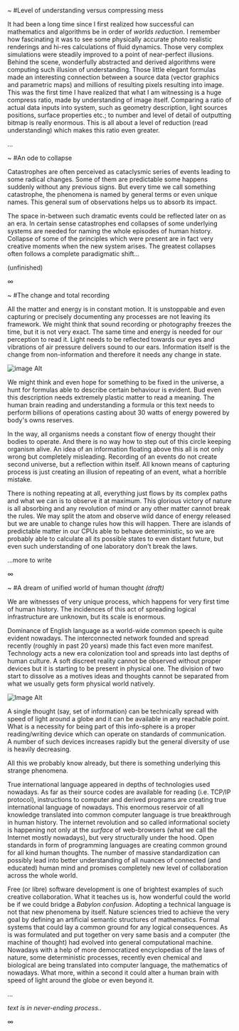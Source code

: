 ~
#Level of understanding versus compressing mess

It had been a long time since I first realized how successful can mathematics and algorithms be in order of *worlds reduction*. I remember how fascinating it was to see some physically accurate photo realistic renderings and hi-res calculations of fluid dynamics. Those very complex simulations were steadily improved to a point of near-perfect illusions. Behind the scene, wonderfully abstracted and derived algorithms were computing such illusion of understanding. Those little elegant formulas made an interesting connection between a source data (vector graphics and parametric maps) and millions of resulting pixels resulting into image. This was the first time I have realized that what I am witnessing is a huge compress ratio, made by understanding of image itself. Comparing a ratio of actual data inputs into system, such as geometry description, light sources positions, surface properties etc.; to number and level of detail of outputting bitmap is really enormous. This is all about a level of reduction (read understanding) which makes this ratio even greater.


...



~
#An ode to collapse

Catastrophes are often perceived as cataclysmic series of events leading to some radical changes. Some of them are predictable some happens suddenly without any previous signs. But every time we call something catastrophe, the phenomena is named by general terms or even unique names. This general sum of observations helps us to absorb its impact.

The space in-between such dramatic events could be reflected later on as an era. In certain sense catastrophes end collapses of some underlying systems are needed for naming the whole episodes of human history. Collapse of some of the principles which were present are in fact very creative moments when the new system arises. The greatest collapses often follows a complete paradigmatic shift...

(unfinished)

∞

~
#The change and total recording

All the matter and energy is in constant motion. It is unstoppable and even capturing or precisely documenting any processes are not leaving its framework. We might think that sound recording or photography freezes the time, but it is not very exact. The same time and energy is needed for our perception to read it. Light needs to be reflected towards our eyes and vibrations of air pressure delivers sound to our ears. Information itself is the change from non-information and therefore it needs any change in state.

![image Alt](http://i.imgur.com/yeAdyz9.png)

We might think and even hope for something to be fixed in the universe, a hunt for formulas able to describe certain behaviour is evident. Bud even this description needs extremely plastic matter to read a meaning. The human brain reading and understanding a formula or this text needs to perform billions of operations casting about 30 watts of energy powered by body's owns reserves.

In the way, all organisms needs a constant flow of energy thought their bodies to operate. And there is no way how to step out of this circle keeping organism alive. An idea of an information floating above this all is not only wrong but completely misleading. Recording of an events do not create second universe, but a reflection within itself. All known means of capturing process is just creating an illusion of repeating of an event, what a horrible mistake.

There is nothing repeating at all, everything just flows by its complex paths and what we can is to observe it at maximum. This glorious victory of nature is all absorbing and any revolution of mind or any other matter cannot break the rules. We may split the atom and observe wild dance of energy released but we are unable to change rules how this will happen. There are islands of predictable matter in our CPUs able to behave deterministic, so we are probably able to calculate all its possible states to even distant future, but even such understanding of one laboratory don't break the laws.

...more to write

∞


~
#A dream of unified world of human thought _(draft)_


We are witnesses of very unique process, which happens for very first time of human history. The incidences of this act of spreading logical infrastructure are unknown, but its scale is enormous.

Dominance of English language as a world-wide common speech is quite evident nowadays. The interconnected network founded and spread recently (roughly in past 20 years) made this fact even more manifest. Technology acts a new era colonization tool and spreads into last depths of human culture. A soft discreet reality cannot be observed without proper devices but it is starting to be present in physical one. The division of two start to dissolve as a motives ideas and thoughts cannot be separated from what we usually gets form physical world natively.

![Image Alt](https://i.imgur.com/C13BWrA.png)

A single thought (say, set of information) can be technically spread with speed of light around a globe and it can be available in any reachable point. What is a necessity for being part of this info-sphere is a proper reading/writing device which can operate on standards of communication. A number of such devices increases rapidly but the general diversity of use is heavily decreasing. 

All this we probably know already, but there is something underlying this strange phenomena.

True international language appeared in depths of technologies used nowadays. As far as their source codes are available for reading (i.e. TCP/IP protocol), instructions to computer and derived programs are creating true international language of nowadays. This enormous reservoir of all knowledge translated into common computer language is true breakthrough in human history. The internet revolution and so called informational society is happening not only at the _surface_ of web-browsers (what we call the Internet mostly nowadays), but very structurally under the hood. Open standards in form of programming languages are creating common ground for all kind human thoughts. The number of massive standardization can possibly lead into better understanding of all nuances of connected (and educated) human mind and promises completely new level of collaboration across the whole world.

Free (or libre) software development is one of brightest examples of such creative collaboration. What it teaches us is, how wonderful could the world be if we could bridge a *Babylon confusion*. Adopting a technical language is not that new phenomena by itself. Nature sciences tried to achieve the very goal by defining an artificial semantic structures of mathematics. Formal systems that could lay a common ground for any logical consequences. As is was formulated and put together on very same basis and a computer (the machine of thought) had evolved into general computational machine. Nowadays with a help of more democratized encyclopedias of the laws of nature, some deterministic processes, recently even chemical and biological are being translated into computer language, the mathematics of nowadays. What more, within a second it could alter a human brain with speed of light around the globe or even beyond it.


...

_text is in never-ending process.._

∞

<!--
##notes:
- you can program just what you can understand (really?)
- metamorphosis based on context of program (killing machines, art installations, stock-exchange algorithms)
- free culture as a necessity for all the education (free software as a model for all human creation)
- problems of rewards and sustainability of free culture movement (volunteers and philanthropists)
- If there is any unit in informational society it is not _bit_, but *person*.
- more to write..
-->


